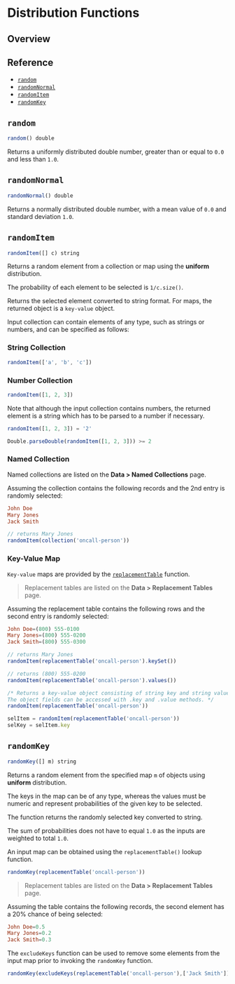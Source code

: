 # Distribution Functions

## Overview

## Reference

* [`random`](#random)
* [`randomNormal`](#randomnormal)
* [`randomItem`](#randomitem)
* [`randomKey`](#randomkey)

## `random`

```javascript
random() double
```

Returns a uniformly distributed double number, greater than or equal to `0.0` and less than `1.0`.

## `randomNormal`

```javascript
randomNormal() double
```

Returns a normally distributed double number, with a mean value of `0.0` and standard deviation `1.0`.

## `randomItem`

```javascript
randomItem([] c) string
```

Returns a random element from a collection or map using the **uniform** distribution.

The probability of each element to be selected is `1/c.size()`.

Returns the selected element converted to string format. For maps, the returned object is a `key-value` object.

Input collection can contain elements of any type, such as strings or numbers, and can be specified as follows:

### String Collection

```javascript
randomItem(['a', 'b', 'c'])
```

### Number Collection

```javascript
randomItem([1, 2, 3])
```

Note that although the input collection contains numbers, the returned element is a string which has to be parsed to a number if necessary.

```javascript
randomItem([1, 2, 3]) = '2'
```

```javascript
Double.parseDouble(randomItem([1, 2, 3])) >= 2
```

### Named Collection

Named collections are listed on the **Data > Named Collections** page.

Assuming the collection contains the following records and the 2nd entry is randomly selected:

```elm
John Doe
Mary Jones
Jack Smith
```

```javascript
// returns Mary Jones
randomItem(collection('oncall-person'))
```

### Key-Value Map

`Key-value` maps are provided by the [`replacementTable`](functions-lookup.md#replacementtable) function.

> Replacement tables are listed on the **Data > Replacement Tables** page.

Assuming the replacement table contains the following rows and the second entry is randomly selected:

```elm
John Doe=(800) 555-0100
Mary Jones=(800) 555-0200
Jack Smith=(800) 555-0300
```

```javascript
// returns Mary Jones
randomItem(replacementTable('oncall-person').keySet())
```

```javascript
// returns (800) 555-0200
randomItem(replacementTable('oncall-person').values())
```

```javascript
/* Returns a key-value object consisting of string key and string value
The object fields can be accessed with .key and .value methods. */
randomItem(replacementTable('oncall-person'))
```

```javascript
selItem = randomItem(replacementTable('oncall-person'))
selKey = selItem.key
```

## `randomKey`

```javascript
randomKey([] m) string
```

Returns a random element from the specified map `m` of objects using **uniform** distribution.

The keys in the map can be of any type, whereas the values must be numeric and represent probabilities of the given key to be selected.

The function returns the randomly selected key converted to string.

The sum of probabilities does not have to equal `1.0` as the inputs are weighted to total `1.0`.

An input map can be obtained using the `replacementTable()` lookup function.

```javascript
randomKey(replacementTable('oncall-person'))
```

> Replacement tables are listed on the **Data > Replacement Tables** page.

Assuming the table contains the following records, the second element has a 20% chance of being selected:

```elm
John Doe=0.5
Mary Jones=0.2
Jack Smith=0.3
```

The `excludeKeys` function can be used to remove some elements from the input map prior to invoking the `randomKey` function.

```javascript
randomKey(excludeKeys(replacementTable('oncall-person'),['Jack Smith']))
```
